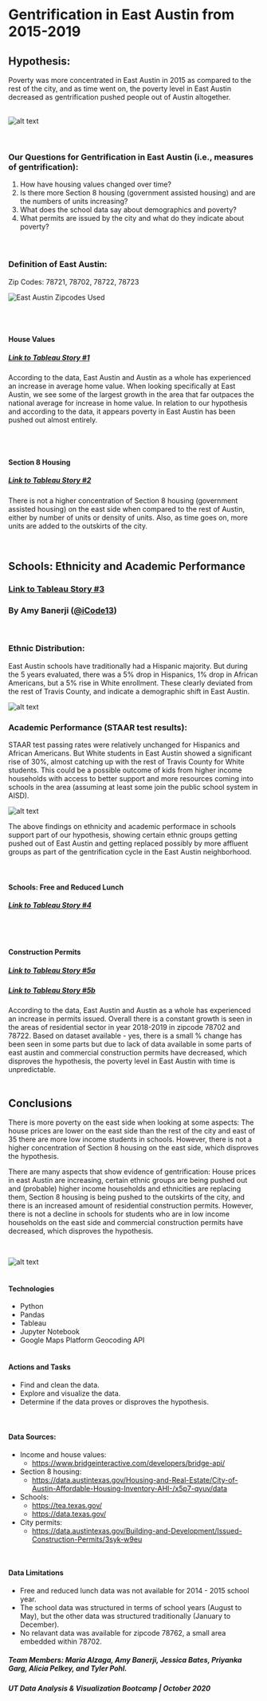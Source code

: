 # Gentrification in East Austin from 2015-2019

## Hypothesis: 
Poverty was more concentrated in East Austin in 2015 as compared to the rest of the city, and as time went on, the poverty level in East Austin decreased as gentrification pushed people out of Austin altogether. 
<br> <br>

![alt text](https://cartoonistgroup.com/properties/speedbump/art_images/cg595019b273ade.jpg)

<br> 

### Our Questions for Gentrification in East Austin (i.e., measures of gentrification):
1. How have housing values changed over time? 
2. Is there more Section 8 housing (government assisted housing) and are the numbers of units increasing? 
3. What does the school data say about demographics and poverty?
4. What permits are issued by the city and what do they indicate about poverty?
<br> <br> <br> 

### Definition of East Austin:
Zip Codes: 78721, 78702, 78722, 78723 <br>

![East Austin Zipcodes Used](./Images-for-ReadMe/east_austin_zipcodes.png)

<br> <br>

#### House Values
##### [Link to Tableau Story #1](https://public.tableau.com/profile/tyler.pohl#!/vizhome/ProjectOneHouseingData/Story2?publish=yes)

According to the data, East Austin and Austin as a whole has experienced an increase in average home value. When looking specifically at East Austin, we see some of the largest growth in the area that far outpaces the national average for increase in home value. In relation to our hypothesis and according to the data, it appears poverty in East Austin has been pushed out almost entirely. 

<br> <br> 

#### Section 8 Housing
##### [Link to Tableau Story #2](https://public.tableau.com/profile/jessica.bates#!/vizhome/Section8AustinHousingAnalysis-Final/Analysis?publish=yes) <br>

There is not a higher concentration of Section 8 housing (government assisted housing) on the east side when compared to the rest of Austin, either by number of units or density of units. Also, as time goes on, more units are added to the outskirts of the city.

<br>

## **Schools: Ethnicity and Academic Performance**
### [Link to Tableau Story #3](https://public.tableau.com/profile/amy.b1588#!/vizhome/EastAustinSchoolsAnalysis/SchoolsStory)
### By Amy Banerji ([@iCode13](https://github.com/iCode13))
<br> 

### **Ethnic Distribution:**
East Austin schools have traditionally had a Hispanic majority. But during the 5 years evaluated, there was a 5% drop in Hispanics, 1% drop in African Americans, but a 5% rise in White enrollment. These clearly deviated from the rest of Travis County, and indicate a demographic shift in East Austin.

![alt text](Images-for-ReadMe/east_austin_schools_ethnicity.png)
<br> 

### **Academic Performance (STAAR test results):**
STAAR test passing rates were relatively unchanged for Hispanics and African Americans. But White students in East Austin showed a significant rise of 30%, almost catching up with the rest of Travis County for White students. This could be a possible outcome of kids from higher income households with access to better support and more resources coming into schools in the area (assuming at least some join the public school system in AISD).

![alt text](Images-for-ReadMe/east_austin_schools_acads.png)
<br>

The above findings on ethnicity and academic performace in schools support part of our hypothesis, showing certain ethnic groups getting pushed out of East Austin and getting replaced possibly by more affluent groups as part of the gentrification cycle in the East Austin neighborhood.
<br> <br> <br>

#### Schools: Free and Reduced Lunch
##### [Link to Tableau Story #4](https://public.tableau.com/profile/alicia.pelkey#!/vizhome/SchoolDataStarters/PovertyLevelsinAustinISDSchools?publish=yes)
<br> <br> 

#### Construction Permits
##### [Link to Tableau Story #5a](https://public.tableau.com/profile/priyanka.garg2578#!/vizhome/EastAustinPermits/Story2?publish=yes)
##### [Link to Tableau Story #5b](https://public.tableau.com/profile/maria.alzaga#!/vizhome/AustinPermits_16017283195670/AustinPermits?publish=yes)

According to the data, East Austin and Austin as a whole has experienced an increase in permits issued. Overall there is a constant growth is seen in the areas of residential sector in year 2018-2019 in zipcode 78702 and 78722. Based on dataset available - yes, there is a small % change has been seen in some parts but due to lack of data available in some parts of east austin and commercial construction permits have decreased, which disproves the hypothesis, the poverty level in East Austin with time is unpredictable.
<br> <br> 

## Conclusions

There is more poverty on the east side when looking at some aspects: The house prices are lower on the east side than the rest of the city and east of 35 there are more low income students in schools. However, there is not a higher concentration of Section 8 housing on the east side, which disproves the hypothesis. 

There are many aspects that show evidence of gentrification: House prices in east Austin are increasing, certain ethnic groups are being pushed out and (probable) higher income households and ethnicities are replacing them, Section 8 housing is being pushed to the outskirts of the city, and there is an increased amount of residential construction permits. However, there is not a decline in schools for students who are in low income households on the east side and commercial construction permits have decreased, which disproves the hypothesis. 

<br>

![alt text](https://i2.wp.com/jensorensen.com/wp-content/uploads/2013/04/gentrification.png?fit=600%2C616&ssl=1)
<br> <br>


#### Technologies
* Python
* Pandas
* Tableau
* Jupyter Notebook
* Google Maps Platform Geocoding API
<br> <br>

#### Actions and Tasks
* Find and clean the data. <br>
* Explore and visualize the data. <br>
* Determine if the data proves or disproves the hypothesis.
<br> <br> <br>


#### Data Sources: 
* Income and house values: 
    * https://www.bridgeinteractive.com/developers/bridge-api/
* Section 8 housing: 
    * https://data.austintexas.gov/Housing-and-Real-Estate/City-of-Austin-Affordable-Housing-Inventory-AHI-/x5p7-qyuv/data
* Schools: 
    * https://tea.texas.gov/
    * https://data.texas.gov/
* City permits: 
    * https://data.austintexas.gov/Building-and-Development/Issued-Construction-Permits/3syk-w9eu

<br>

#### Data Limitations
* Free and reduced lunch data was not available for 2014 - 2015 school year.
* The school data was structured in terms of school years (August to May), but the other data was structured traditionally (January to December).
* No relavant data was available for zipcode 78762, a small area embedded within 78702. 

##### Team Members: Maria Alzaga, Amy Banerji, Jessica Bates, Priyanka Garg, Alicia Pelkey, and Tyler Pohl.

##### UT Data Analysis & Visualization Bootcamp | October 2020
